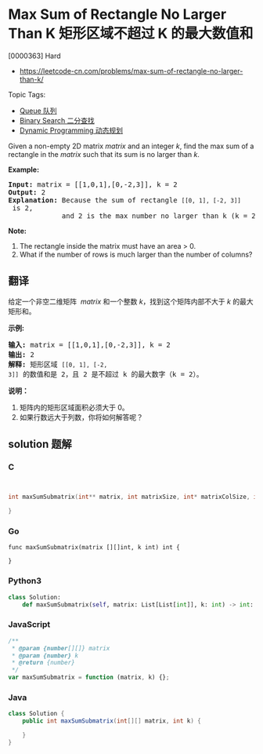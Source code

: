 # Max Sum of Rectangle No Larger Than K 矩形区域不超过 K 的最大数值和

[0000363] Hard

- https://leetcode-cn.com/problems/max-sum-of-rectangle-no-larger-than-k/

Topic Tags:

- [Queue 队列](https://leetcode-cn.com/tag/queue/)
- [Binary Search 二分查找](https://leetcode-cn.com/tag/binary-search/)
- [Dynamic Programming 动态规划](https://leetcode-cn.com/tag/dynamic-programming/)

Given a non-empty 2D matrix _matrix_ and an integer _k_, find the max sum of a rectangle in the _matrix_ such that its sum is no larger than _k_.

**Example:**

<pre><strong>Input: </strong>matrix = <span id="example-input-1-1">[[1,0,1],[0,-2,3]]</span>, k = <span id="example-input-1-2">2</span>
<strong>Output: </strong><span id="example-output-1">2 
<strong>Explanation:</strong></span>&nbsp;Because the sum of rectangle <code>[[0, 1], [-2, 3]]</code> is 2,
&nbsp;            and 2 is the max number no larger than k (k = 2).</pre>

**Note:**

1.  The rectangle inside the matrix must have an area > 0.
2.  What if the number of rows is much larger than the number of columns?

## 翻译

给定一个非空二维矩阵  *matrix* 和一个整数 _k_，找到这个矩阵内部不大于 _k_ 的最大矩形和。

**示例:**

<pre><strong>输入: </strong>matrix = [[1,0,1],[0,-2,3]], k = 2
<strong>输出: </strong>2 
<strong>解释:</strong>&nbsp;矩形区域&nbsp;<code>[[0, 1], [-2, 3]]</code>&nbsp;的数值和是 2，且 2 是不超过 k 的最大数字（k = 2）。
</pre>

**说明：**

1.  矩阵内的矩形区域面积必须大于 0。
2.  如果行数远大于列数，你将如何解答呢？

## solution 题解

### C

```c


int maxSumSubmatrix(int** matrix, int matrixSize, int* matrixColSize, int k){

}


```

### Go

```golang
func maxSumSubmatrix(matrix [][]int, k int) int {

}
```

### Python3

```python
class Solution:
    def maxSumSubmatrix(self, matrix: List[List[int]], k: int) -> int:

```

### JavaScript

```javascript
/**
 * @param {number[][]} matrix
 * @param {number} k
 * @return {number}
 */
var maxSumSubmatrix = function (matrix, k) {};
```

### Java

```java
class Solution {
    public int maxSumSubmatrix(int[][] matrix, int k) {

    }
}
```
